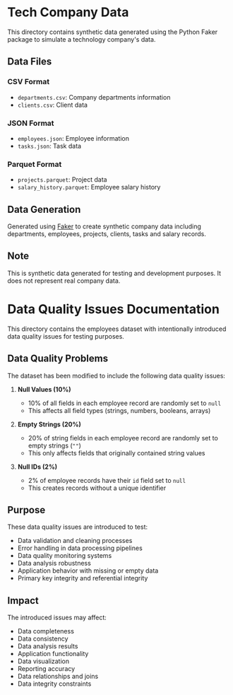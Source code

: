 # Tech Company Data

This directory contains synthetic data generated using the Python Faker package to simulate a technology company's data.

## Data Files

### CSV Format
- `departments.csv`: Company departments information
- `clients.csv`: Client data

### JSON Format
- `employees.json`: Employee information
- `tasks.json`: Task data

### Parquet Format
- `projects.parquet`: Project data
- `salary_history.parquet`: Employee salary history

## Data Generation

Generated using [Faker](https://pypi.org/project/Faker/) to create synthetic company data including departments, employees, projects, clients, tasks and salary records.

## Note

This is synthetic data generated for testing and development purposes. It does not represent real company data.

# Data Quality Issues Documentation

This directory contains the employees dataset with intentionally introduced data quality issues for testing purposes.

## Data Quality Problems

The dataset has been modified to include the following data quality issues:

1. **Null Values (10%)**
   - 10% of all fields in each employee record are randomly set to `null`
   - This affects all field types (strings, numbers, booleans, arrays)

2. **Empty Strings (20%)**
   - 20% of string fields in each employee record are randomly set to empty strings (`""`)
   - This only affects fields that originally contained string values

3. **Null IDs (2%)**
   - 2% of employee records have their `id` field set to `null`
   - This creates records without a unique identifier
   
## Purpose

These data quality issues are introduced to test:
- Data validation and cleaning processes
- Error handling in data processing pipelines
- Data quality monitoring systems
- Data analysis robustness
- Application behavior with missing or empty data
- Primary key integrity and referential integrity

## Impact

The introduced issues may affect:
- Data completeness
- Data consistency
- Data analysis results
- Application functionality
- Data visualization
- Reporting accuracy
- Data relationships and joins
- Data integrity constraints